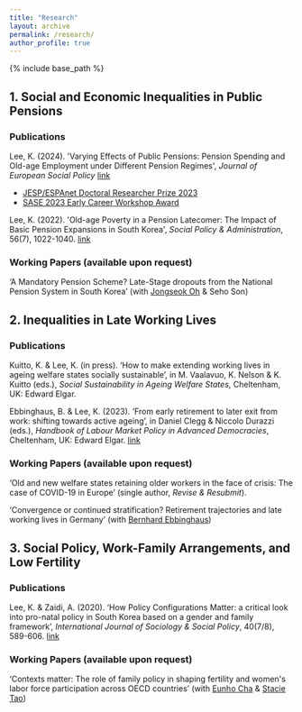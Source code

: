 ```yaml
---
title: "Research"
layout: archive
permalink: /research/
author_profile: true
---
```

{% include base_path %}


## 1. Social and Economic Inequalities in Public Pensions

### Publications
Lee, K. (2024). 'Varying Effects of Public Pensions: Pension Spending and Old-age Employment under Different Pension Regimes', *Journal of European Social Policy* [link](https://doi.org/10.1177/09589287231223391)
- [JESP/ESPAnet Doctoral Researcher Prize 2023](https://espanet.org/)
- [SASE 2023 Early Career Workshop Award](https://sase.org/events/early-career-workshop/)

Lee, K. (2022). 'Old-age Poverty in a Pension Latecomer: The Impact of Basic Pension Expansions in South Korea', *Social Policy & Administration*, 56(7), 1022-1040. [link](https://doi.org/10.1111/spol.12829)

### Working Papers (available upon request)
‘A Mandatory Pension Scheme? Late-Stage dropouts from the National Pension System in South Korea’ (with [Jongseok Oh](https://sites.google.com/view/jongseokoh) & Seho Son)


## 2. Inequalities in Late Working Lives

### Publications
Kuitto, K. & Lee, K. (in press). ‘How to make extending working lives in ageing welfare states socially sustainable’, in M. Vaalavuo, K. Nelson & K. Kuitto (eds.), *Social Sustainability in Ageing Welfare States*, Cheltenham, UK: Edward Elgar.

Ebbinghaus, B. & Lee, K. (2023). ‘From early retirement to later exit from work: shifting towards active ageing’, in Daniel Clegg & Niccolo Durazzi (eds.), *Handbook of Labour Market Policy in Advanced Democracies*, Cheltenham, UK: Edward Elgar. [link](https://www.elgaronline.com/doi/10.4337/9781800880887.00030)

### Working Papers (available upon request)
‘Old and new welfare states retaining older workers in the face of crisis: The case of COVID-19 in Europe’ (single author, *Revise & Resubmit*).

‘Convergence or continued stratification? Retirement trajectories and late working lives in Germany’ (with [Bernhard Ebbinghaus](https://ebbinghaus.blog/))


## 3. Social Policy, Work-Family Arrangements, and Low Fertility

### Publications
Lee, K. & Zaidi, A. (2020). ‘How Policy Configurations Matter: a critical look into pro-natal policy in South Korea based on a gender and family framework’, *International Journal of Sociology & Social Policy*, 40(7/8), 589-606. [link](https://doi.org/10.1108/IJSSP-12-2019-0260)

### Working Papers (available upon request)
‘Contexts matter: The role of family policy in shaping fertility and women's labor force participation across OECD countries’ (with [Eunho Cha](https://cprc.columbia.edu/directory/eunho-cha) & [Stacie Tao](https://chinacenter.socialwork.columbia.edu/people/stacie-tao))
